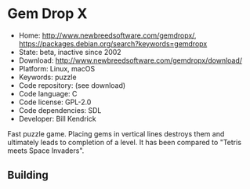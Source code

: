 # Gem Drop X

- Home: http://www.newbreedsoftware.com/gemdropx/, https://packages.debian.org/search?keywords=gemdropx
- State: beta, inactive since 2002
- Download: http://www.newbreedsoftware.com/gemdropx/download/
- Platform: Linux, macOS
- Keywords: puzzle
- Code repository: (see download)
- Code language: C
- Code license: GPL-2.0
- Code dependencies: SDL
- Developer: Bill Kendrick

Fast puzzle game. Placing gems in vertical lines destroys them and ultimately leads to completion of a level. It has been compared to "Tetris meets Space Invaders".

## Building
